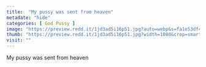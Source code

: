 ```yaml
---
title:  "My pussy was sent from heaven"
metadate: "hide"
categories: [ God Pussy ]
image: "https://preview.redd.it/1jd3ad5i16p51.jpg?auto=webp&s=fa1e53df485f6e61383a4e54ea9364d167920950"
thumb: "https://preview.redd.it/1jd3ad5i16p51.jpg?width=1080&crop=smart&auto=webp&s=94cc12bc70eeaf5fc37de0750a3d9334da53839d"
visit: ""
---
```

My pussy was sent from heaven
